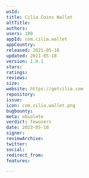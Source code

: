 ```yaml
---
wsId: 
title: Cilia Coins Wallet
altTitle: 
authors: 
users: 100
appId: com.cilia.wallet
appCountry: 
released: 2021-05-18
updated: 2021-05-18
version: 1.0.1
stars: 
ratings: 
reviews: 
size: 
website: https://getcilia.com
repository: 
issue: 
icon: com.cilia.wallet.png
bugbounty: 
meta: obsolete
verdict: fewusers
date: 2023-05-10
signer: 
reviewArchive: 
twitter: 
social: 
redirect_from: 
features: 

---
```


